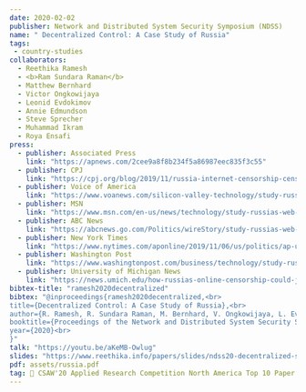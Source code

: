 ```yaml
---
date: 2020-02-02
publisher: Network and Distributed System Security Symposium (NDSS)
name: " Decentralized Control: A Case Study of Russia"
tags:
 - country-studies
collaborators:
  - Reethika Ramesh
  - <b>Ram Sundara Raman</b>
  - Matthew Bernhard
  - Victor Ongkowijaya
  - Leonid Evdokimov
  - Annie Edmundson
  - Steve Sprecher
  - Muhammad Ikram
  - Roya Ensafi
press:
  - publisher: Associated Press
    link: "https://apnews.com/2cee9a8f8b234f5a86987eec835f3c55"
  - publisher: CPJ
    link: "https://cpj.org/blog/2019/11/russia-internet-censorship-censored-planet.php"
  - publisher: Voice of America
    link: "https://www.voanews.com/silicon-valley-technology/study-russias-web-censoring-tool-sets-pace-imitators"
  - publisher: MSN
    link: "https://www.msn.com/en-us/news/technology/study-russias-web-censoring-tool-sets-pace-for-imitators/ar-AAJXp4A?srcref=rss"
  - publisher: ABC News
    link: "https://abcnews.go.com/Politics/wireStory/study-russias-web-censoring-tool-sets-pace-imitators-66797101"
  - publisher: New York Times
    link: "https://www.nytimes.com/aponline/2019/11/06/us/politics/ap-us-russia-internet-censorship.html"
  - publisher: Washington Post
    link: "https://www.washingtonpost.com/business/technology/study-russias-web-censoring-tool-sets-pace-for-imitators/2019/11/06/f10dd964-00ea-11ea-8341-cc3dce52e7de_story.html"
  - publisher: University of Michigan News
    link: "https://news.umich.edu/how-russias-online-censorship-could-jeopardize-internet-freedom-worldwide/"
bibtex-title: "ramesh2020decentralized"
bibtex: "@inproceedings{ramesh2020decentralized,<br>
title={Decentralized Control: A Case Study of Russia},<br>
author={R. Ramesh, R. Sundara Raman, M. Bernhard, V. Ongkowijaya, L. Evdokimov, A. Edmundson, S. Sprecher, M. Ikram, R.Ensafi},<br>
booktitle={Proceedings of the Network and Distributed System Security Symposium, NDSS 2020, San Diego, California, USA},<br>
year={2020}<br>
}"
talk: "https://youtu.be/aKeMB-Owlug"
slides: "https://www.reethika.info/papers/slides/ndss20-decentralized-slides-v1.pdf"
pdf: assets/russia.pdf
tag: 🏅 CSAW'20 Applied Research Competition North America Top 10 Paper 
---
```

